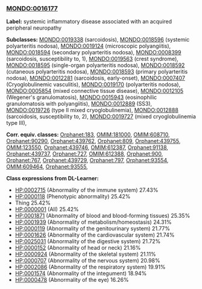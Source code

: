 
### [MONDO:0016177](http://purl.obolibrary.org/obo/MONDO_0016177)
**Label:** systemic inflammatory disease associated with an acquired peripheral neuropathy

**Subclasses:** [MONDO:0019338](http://purl.obolibrary.org/obo/MONDO_0019338) (sarcoidosis), [MONDO:0018596](http://purl.obolibrary.org/obo/MONDO_0018596) (systemic polyarteritis nodosa), [MONDO:0019124](http://purl.obolibrary.org/obo/MONDO_0019124) (microscopic polyangiitis), [MONDO:0018594](http://purl.obolibrary.org/obo/MONDO_0018594) (secondary polyarteritis nodosa), [MONDO:0008399](http://purl.obolibrary.org/obo/MONDO_0008399) (sarcoidosis, susceptibility to, 1), [MONDO:0019563](http://purl.obolibrary.org/obo/MONDO_0019563) (crest syndrome), [MONDO:0018595](http://purl.obolibrary.org/obo/MONDO_0018595) (single-organ polyarteritis nodosa), [MONDO:0018592](http://purl.obolibrary.org/obo/MONDO_0018592) (cutaneous polyarteritis nodosa), [MONDO:0018593](http://purl.obolibrary.org/obo/MONDO_0018593) (primary polyarteritis nodosa), [MONDO:0012281](http://purl.obolibrary.org/obo/MONDO_0012281) (sarcoidosis, early-onset), [MONDO:0007407](http://purl.obolibrary.org/obo/MONDO_0007407) (Cryoglobulinemic vasculitis), [MONDO:0019170](http://purl.obolibrary.org/obo/MONDO_0019170) (polyarteritis nodosa), [MONDO:0005854](http://purl.obolibrary.org/obo/MONDO_0005854) (mixed connective tissue disease), [MONDO:0012105](http://purl.obolibrary.org/obo/MONDO_0012105) (Wegener's granulomatosis), [MONDO:0015943](http://purl.obolibrary.org/obo/MONDO_0015943) (eosinophilic granulomatosis with polyangiitis), [MONDO:0012889](http://purl.obolibrary.org/obo/MONDO_0012889) (SS3), [MONDO:0019726](http://purl.obolibrary.org/obo/MONDO_0019726) (type II mixed cryoglobulinemia), [MONDO:0012888](http://purl.obolibrary.org/obo/MONDO_0012888) (sarcoidosis, susceptibility to, 2), [MONDO:0019727](http://purl.obolibrary.org/obo/MONDO_0019727) (mixed cryoglobulinemia type III), 

**Corr. equiv. classes:** [Orphanet:183](http://www.orpha.net/ORDO/Orphanet_183), [OMIM:181000](http://purl.obolibrary.org/obo/OMIM_181000), [OMIM:608710](http://purl.obolibrary.org/obo/OMIM_608710), [Orphanet:90290](http://www.orpha.net/ORDO/Orphanet_90290), [Orphanet:439762](http://www.orpha.net/ORDO/Orphanet_439762), [Orphanet:809](http://www.orpha.net/ORDO/Orphanet_809), [Orphanet:439755](http://www.orpha.net/ORDO/Orphanet_439755), [OMIM:123550](http://purl.obolibrary.org/obo/OMIM_123550), [Orphanet:439746](http://www.orpha.net/ORDO/Orphanet_439746), [OMIM:612387](http://purl.obolibrary.org/obo/OMIM_612387), [Orphanet:91138](http://www.orpha.net/ORDO/Orphanet_91138), [Orphanet:439737](http://www.orpha.net/ORDO/Orphanet_439737), [Orphanet:727](http://www.orpha.net/ORDO/Orphanet_727), [OMIM:612388](http://purl.obolibrary.org/obo/OMIM_612388), [Orphanet:900](http://www.orpha.net/ORDO/Orphanet_900), [Orphanet:767](http://www.orpha.net/ORDO/Orphanet_767), [Orphanet:439729](http://www.orpha.net/ORDO/Orphanet_439729), [Orphanet:797](http://www.orpha.net/ORDO/Orphanet_797), [Orphanet:93554](http://www.orpha.net/ORDO/Orphanet_93554), [OMIM:609464](http://purl.obolibrary.org/obo/OMIM_609464), [Orphanet:93555](http://www.orpha.net/ORDO/Orphanet_93555), 

**Class expressions from DL-Learner:**

- [HP:0002715](http://purl.obolibrary.org/obo/HP_0002715) (Abnormality of the immune system) 27.43%
- [HP:0000118](http://purl.obolibrary.org/obo/HP_0000118) (Phenotypic abnormality) 25.42%
- Thing 25.42%
- [HP:0000001](http://purl.obolibrary.org/obo/HP_0000001) (All) 25.42%
- [HP:0001871](http://purl.obolibrary.org/obo/HP_0001871) (Abnormality of blood and blood-forming tissues) 25.35%
- [HP:0001939](http://purl.obolibrary.org/obo/HP_0001939) (Abnormality of metabolism/homeostasis) 24.31%
- [HP:0000119](http://purl.obolibrary.org/obo/HP_0000119) (Abnormality of the genitourinary system) 21.77%
- [HP:0001626](http://purl.obolibrary.org/obo/HP_0001626) (Abnormality of the cardiovascular system) 21.74%
- [HP:0025031](http://purl.obolibrary.org/obo/HP_0025031) (Abnormality of the digestive system) 21.72%
- [HP:0000152](http://purl.obolibrary.org/obo/HP_0000152) (Abnormality of head or neck) 21.16%
- [HP:0000924](http://purl.obolibrary.org/obo/HP_0000924) (Abnormality of the skeletal system) 21.11%
- [HP:0000707](http://purl.obolibrary.org/obo/HP_0000707) (Abnormality of the nervous system) 20.98%
- [HP:0002086](http://purl.obolibrary.org/obo/HP_0002086) (Abnormality of the respiratory system) 19.91%
- [HP:0001574](http://purl.obolibrary.org/obo/HP_0001574) (Abnormality of the integument) 18.94%
- [HP:0000478](http://purl.obolibrary.org/obo/HP_0000478) (Abnormality of the eye) 16.26%


